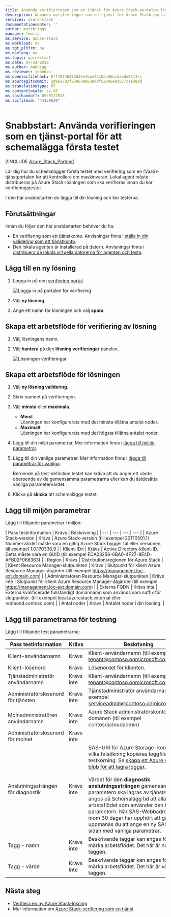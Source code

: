 ```yaml
---
title: Använda verifieringen som en tjänst för Azure Stack-portalen för att schemalägga första testet | Microsoft Docs
description: Använda verifieringen som en tjänst för Azure Stack-portalen för att schemalägga första testet.
services: azure-stack
documentationcenter: ''
author: mattbriggs
manager: femila
ms.service: azure-stack
ms.workload: na
ms.tgt_pltfrm: na
ms.devlang: na
ms.topic: quickstart
ms.date: 07/24/2018
ms.author: mabrigg
ms.reviewer: johnhas
ms.openlocfilehash: 8ff78f46283d3ee4baa7310aa56bcdabde85f2cc
ms.sourcegitcommit: 2d961702f23e63ee63eddf52086e0c8573aec8dd
ms.translationtype: MT
ms.contentlocale: sv-SE
ms.lasthandoff: 09/07/2018
ms.locfileid: "44159630"
---
```

# <a name="quickstart-use-the-validation-as-a-service-portal-to-schedule-your-first-test"></a>Snabbstart: Använda verifieringen som en tjänst-portal för att schemalägga första testet

[!INCLUDE [Azure_Stack_Partner](./includes/azure-stack-partner-appliesto.md)]

Lär dig hur du schemalägger första testet med verifiering som en (VaaS)-tjänstportalen för att kontrollera om maskinvaran. Lokal agent måste distribueras på Azure Stack-lösningen som ska verifieras innan du kör verifieringstester.

I den här snabbstarten du lägga till din lösning och kör testerna.

## <a name="prerequisites"></a>Förutsättningar

Innan du följer den här snabbstarten behöver du ha:
 - En verifiering som ett tjänstkonto. Anvisningar finns i [ställa in din validering som ett tjänstkonto](azure-stack-vaas-set-up-account.md).  
- Den lokala agenten är installerad på datorn. Anvisningar finns i [distribuera de lokala virtuella datorerna för agenten och testa](azure-stack-vaas-test-vm.md).

## <a name="add-a-new-solution"></a>Lägg till en ny lösning

1. Logga in på den [verifiering portal](https://azurestackvalidation.com).

    ![Logga in på portalen för verifiering](media/vaas_portalsignin.png)  

2. Välj **ny lösning**.
3. Ange ett namn för lösningen och välj **spara**.

## <a name="create-a-solution-validation-workflow"></a>Skapa ett arbetsflöde för verifiering av lösning

1. Välj lösningens namn.
2. Välj **hantera** på den **lösning verifieringar** panelen.

    ![Lösningen verifieringar](media/image2.png)

## <a name="create-a-solution-workflow"></a>Skapa ett arbetsflöde för lösningen

1. Välj **ny lösning validering**.
2. Skriv namnet på verifieringen.
3. Välj **minsta** eller **maximala**.  
    - **Minst**  
    Lösningen har konfigurerats med det minsta tillåtna antalet noder.  
    - **Maximalt**  
    Lösningen har konfigurerats med det högsta tillåtna antalet noder.
4. Lägg till din miljö parametrar. Mer information finns i [lägga till miljön parametrar](#add-environmental-parameters).
5. Lägg till din vanliga parametrar. Mer information finns i [lägga till parametrar för vanliga](#add-common-test-parameters).

    Beroende på test-definition testet kan kräva att du anger ett värde oberoende av de gemensamma parametrarna eller kan du åsidosätta vanliga parametervärdet.
6. Klicka på **skicka** att schemalägga testet.

## <a name="add-environmental-parameters"></a>Lägg till miljön parametrar

Lägg till följande parametrar i miljön:

| Pass testinformation | Krävs | Beskrivning |
| --- | --- | --- | --- |
| Azure Stack-version | Krävs | Azure Stack-version (till exempel 20170501.1) Nummervärdet måste vara en giltig Azure Stack bygger tal eller versionen, till exempel 1.0.170330.9 |
| Klient-ID:t | Krävs | Active Directory-klient-ID. Detta måste vara en GUID (till exempel ECA23256-6BA0-4F27-8E4D-AFB02F088363) |
| Region | Krävs | Distributionsregionen för Azure Stack |
| Klient Resource Manager-slutpunkten | Krävs | Slutpunkt för klient Azure Resource Manager-åtgärder (till exempel https://management.loc-ext.domain.com) |
| Administratören Resource Manager-slutpunkten | Krävs inte | Slutpunkt för klient Azure Resource Manager-åtgärder (till exempel https://management.loc-ext.domain.com) |
| Externa FQDN | Krävs inte | Externa kvalificerade fullständigt domännamn som används som suffix för slutpunkter. (till exempel local.azurestack.external eller redmond.contoso.com) |
| Antal noder | Krävs | Antalet noder i din lösning. |

## <a name="add-common-test-parameters"></a>Lägg till parametrarna för testning

Lägg till följande test parametrarna:

| Pass testinformation | Krävs | Beskrivning |
| --- | --- | --- |
| Klient-användarnamn | Krävs | Klient-användarnamn (till exempel tenant@contoso.onmicrosoft.com) |
| Klient-lösenord | Krävs | Lösenordet för klienten. |
| Tjänstadministratör användarnamn | Krävs inte | Klient-användarnamn (till exempel tenant@contoso.onmicrosoft.com) |
| Administratörslösenord för tjänsten | Krävs inte | Tjänstadministratör användarnamn (till exempel serviceadmin@contoso.onmicrosoft.com) |
| Molnadministratören användarnamn | Krävs inte | Azure Stack administratörskonto i domänen (till exempel contoso\cloudadmin) |
| Administratörslösenord för molnet | Krävs inte | |
|  Anslutningssträngen för diagnostik | Krävs inte | SAS-URI för Azure Storage-kontot på vilka felsökning kopieras loggfilerna vid testkörning. Se [skapa ett Azure storage-blob för att lagra loggar](azure-stack-vaas-set-up-account.md#create-an-azure-storage-blob-to-store-logs). <br><br>Värdet för den **diagnostik anslutningssträngen** gemensamma parametern ska lagras av tjänsten och anges på Schemalägg tid att alla tester i arbetsflödet som använder den här parametern. När SAS-Webbadressen är inom 30 dagar har upphört att gälla, uppmanas du att ange en ny SAS-URL på sidan med vanliga parametrar. |
| Tagg - namn | Krävs inte |  Beskrivande taggar kan anges för att märka arbetsflödet. Det här är namnet på taggen. |
| Tagg - värde | Krävs inte | Beskrivande taggar kan anges för att märka arbetsflödet. Det här är värdet för taggen. |

## <a name="next-steps"></a>Nästa steg

- [Verifiera en ny Azure Stack-lösning](azure-stack-vaas-validate-solution-new.md)  
- Mer information om [Azure Stack-verifiering som en tjänst](https://docs.microsoft.com/azure/azure-stack/partner).
